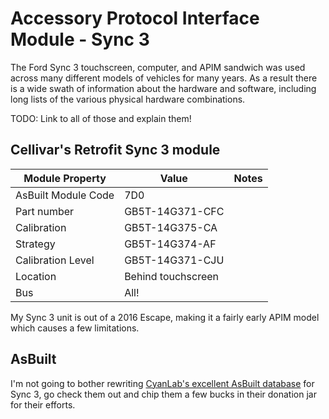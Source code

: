 # Accessory Protocol Interface Module - Sync 3

The Ford Sync 3 touchscreen, computer, and APIM sandwich was used across many different models of vehicles for many years. As a result there is a wide swath of information about the hardware and software, including long lists of the various physical hardware combinations.

TODO: Link to all of those and explain them!

## Cellivar's Retrofit Sync 3 module

| Module Property     | Value              | Notes |
| ------------------- | ------------------ | ----- |
| AsBuilt Module Code | 7D0                |       |
| Part number         | GB5T-14G371-CFC    |       |
| Calibration         | GB5T-14G375-CA     |       |
| Strategy            | GB5T-14G374-AF     |       |
| Calibration Level   | GB5T-14G371-CJU    |       |
| Location            | Behind touchscreen |       |
| Bus                 | All!               |       |

My Sync 3 unit is out of a 2016 Escape, making it a fairly early APIM model which causes a few limitations.

## AsBuilt

I'm not going to bother rewriting [CyanLab's excellent AsBuilt database](https://cyanlabs.net/asbuilt-db/sync3-apim/) for Sync 3, go check them out and chip them a few bucks in their donation jar for their efforts.
